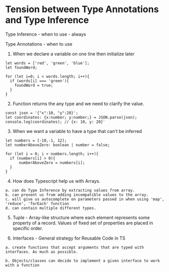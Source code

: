 # Tension between Type Annotations and Type Inference

Type Inference - when to use - always

Type Annotations - when to use

1.  When we declare a variable on one line then initialize later
```
let words = ['red', 'green', 'blue'];
let foundWord;

for (let i=0; i < words.length; i++){
  if (words[i] === 'green'){
    foundWord = true;
  }
}
```

2.  Function returns the any type and we need to clarify the value.
```
const json = '{"x":10, "y":20}';
let coordinates: {x:number; y:number;} = JSON.parse(json);
console.log(coordinates); // {x: 10, y: 20}`
```    

3.  When we want a variable to have a type that can't be inferred
```    
let numbers = [-10,-1, 12];
let numberAboveZero: boolean | number = false;

for (let i = 0; i < numbers.length; i++){
  if (numbers[i] > 0){
      numberAboveZero = numbers[i];
  }
}
```
4. How does Typescript help us with Arrays.
```
a. can do Type Inference by extracting values from array.
b. can prevent us from adding incompatible values to the array.
c. will give us autocomplete on parameters passed in when using 'map', 'reduce', 'forEach' function 
d. can contain multiple different types.
```

5. Tuple - Array-like structure where each element represents some property of a record. Values of fixed set of properties are placed in specific order.

6. Interfaces - General strategy for Reusable Code in TS
```
a. create functions that accept arguments that are typed with interfaces. As much as possible.

b. Objects/classes can decide to implement a given interface to work with a function